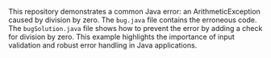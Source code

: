 This repository demonstrates a common Java error: an ArithmeticException caused by division by zero. The `bug.java` file contains the erroneous code. The `bugSolution.java` file shows how to prevent the error by adding a check for division by zero. This example highlights the importance of input validation and robust error handling in Java applications.